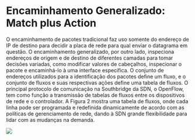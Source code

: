 # Encaminhamento Generalizado: Match plus Action

O encaminhamento de pacotes tradicional faz uso somente do endereço de IP de destino para decidir a placa de rede para qual enviar o datagrama em questão. O encaminhamento generalizado, por outro lado, inspeciona endereços de origem e de destino de diferentes camadas para tomar decisões variadas, como modificar valores de cabeçalhos, inspecionar o pacote e encaminhá-lo à uma interface específica. O conjunto de endereços utilizados para a identificação dos pacotes define um fluxo, e o conjunto de fluxos e suas respectivas ações define uma tabela de fluxos.
O principal protocolo de comunicação na Southbridge da SDN, o OpenFlow, tem como função a transmissão de tabelas de fluxos entre os dispositivos de rede e o controlador. A Figura 2 mostra uma tabela de fluxos, onde cada linha pode ser programada e redefinida dinamicamente de acordo com as políticas de gerenciamento de rede, dando à SDN grande flexibilidade para lidar com as mudanças na demanda.

<img style="display: block;margin-left: auto;margin-right: auto;" src="assets/images/openflowtable.png">